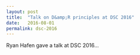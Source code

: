 ```yaml
---
layout: post
title:  "Talk on D&amp;R principles at DSC 2016"
date:   2016-08-01
permalink: dsc-2016
---
```


Ryan Hafen gave a talk at DSC 2016...
